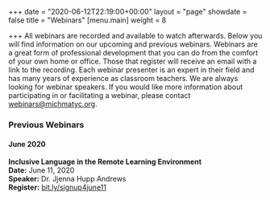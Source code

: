 +++
date = "2020-06-12T22:19:00+00:00"
layout = "page"
showdate = false
title = "Webinars"
[menu.main]
weight = 8

+++
All webinars are recorded and available to watch afterwards. Below you will find information on our upcoming and previous webinars. Webinars are a great form of professional development that you can do from the comfort of your own home or office. Those that register will receive an email with a link to the recording. Each webinar presenter is an expert in their field and has many years of experience as classroom teachers. We are always looking for webinar speakers. If you would like more information about participating in or facilitating a webinar, please contact <a href="mailto:webinars@michmatyc.org">webinars@michmatyc.org</a>.

### Previous Webinars

#### June 2020

<b>Inclusive Language in the Remote Learning Environment</b><br/>
<b>Date:</b> June 11, 2020<br/>
<b>Speaker:</b> Dr. Jjenna Hupp Andrews<br/>
<b>Register:</b> <a href="http://bit.ly/signup4june11">bit.ly/signup4june11</a>
